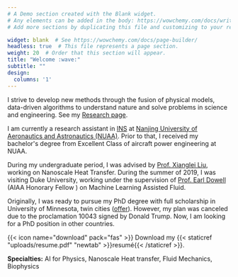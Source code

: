 ```yaml
---
# A Demo section created with the Blank widget.
# Any elements can be added in the body: https://wowchemy.com/docs/writing-markdown-latex/
# Add more sections by duplicating this file and customizing to your requirements.

widget: blank  # See https://wowchemy.com/docs/page-builder/
headless: true  # This file represents a page section.
weight: 20  # Order that this section will appear.
title: "Welcome :wave:"
subtitle: ""
design:
  columns: '1'
---
```


I strive to develop new methods through the fusion of physical models, data-driven algorithms to understand nature and solve problems in science and engineering. See my [Research page](project). 

I am currently a research assistant in [INS](http://ins.nuaa.edu.cn/) at [Nanjing University of Aeronautics and Astronautics (NUAA)](http://www.nuaa.edu.cn/). Prior to that, I received my bachelor's degree from Excellent Class of aircraft power engineering at NUAA.

During my undergraduate period, I was advised by [Prof. Xianglei Liu](https://scholar.google.com/citations?hl=en&user=RxW3otEAAAAJ&view_op=list_works&sortby=pubdate), working on Nanoscale Heat Transfer. During the summer of 2019, I was visiting Duke University, working under the supervision of [Prof. Earl Dowell](https://mems.duke.edu/faculty/earl-dowell) (AIAA Honorary Fellow ) on Machine Learning Assisted Fluid.

Originally, I was ready to pursue my PhD degree with full scholarship in University of Minnesota, twin cities ([offer](./UMNoffer.pdf)). However, my plan was canceled due to the proclamation 10043 signed by Donald Trump.  Now, I am looking for a PhD position in other countries. 

{{< icon name="download" pack="fas" >}} Download my {{< staticref "uploads/resume.pdf" "newtab" >}}resumé{{< /staticref >}}.

**Specialties:** AI for Physics, Nanoscale Heat transfer, Fluid Mechanics, Biophysics

